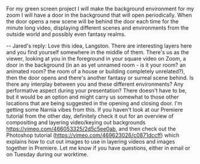 For my green screen project I will make the background environment for my zoom I will have a door in the background that will open periodically. When the door opens a new scene will be behind the door each time for the minute long video, displaying different scenes and environments from the outside world and possibly even fantasy realms.

--
Jared's reply:
Love this idea, Langston. There are interesting layers here and you find yourself somewhere in the middle of them. There's us as the viewer, looking at you in the foreground in your square video on Zoom, a door in the background (in an as yet unnamed room - is it your room? an animated room? the room of a house or building completely unrelated?), then the door opens and there's another fantasy or surreal scene behind. Is there any interplay between you and these different environments? Any performative aspect during your presentation? There doesn't have to be, but it would be an option and might carry us somewhat to those other locations that are being suggested in the opening and closing door. I'm getting some Narnia vibes from this. If you haven't look at our Premiere tutorial from the other day, definitely check it out for an overview of compositing and layering video/keying out backgrounds https://vimeo.com/466053325/2d5c5ee0ab, and then check out the Photoshop tutorial (https://vimeo.com/469623026/c0871dccff) which explains how to cut out images to use in layering videos and images together in Premiere. Let me know if you have questions, either in email or on Tuesday during our worktime. 
